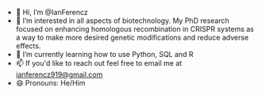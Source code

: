 - 👋 Hi, I’m @IanFerencz
- 👀 I’m interested in all aspects of biotechnology. My PhD research focused on enhancing homologous recombination in CRISPR systems as a way to make more desired genetic modifications and reduce adverse effects. 
- 🌱 I’m currently learning how to use Python, SQL and R
- 📫 If you'd like to reach out feel free to email me at ianferencz919@gmail.com
- 😄 Pronouns: He/Him

<!---
IanFerencz/IanFerencz is a ✨ special ✨ repository because its `README.md` (this file) appears on your GitHub profile.
You can click the Preview link to take a look at your changes.
--->
